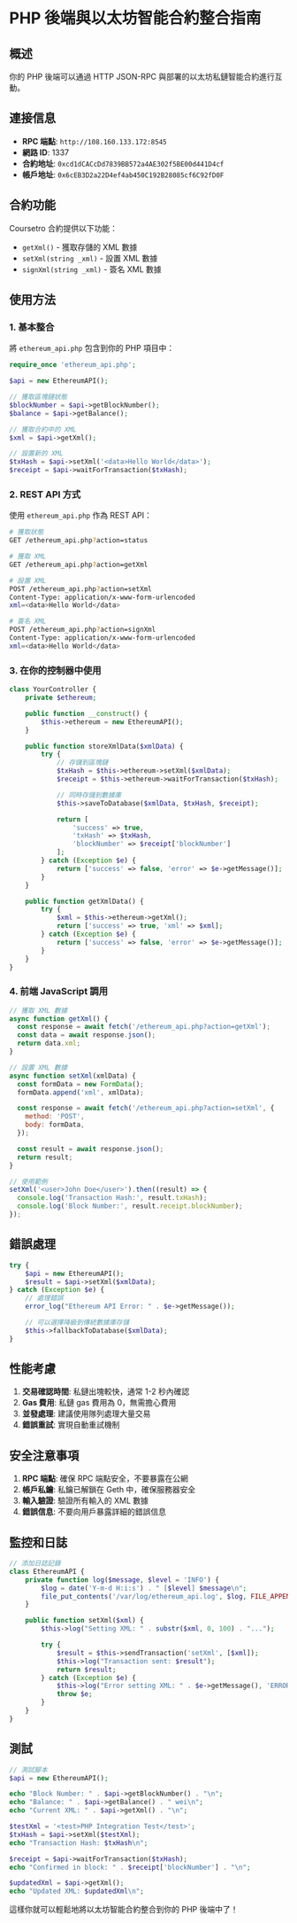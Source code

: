 # PHP 後端與以太坊智能合約整合指南

## 概述

你的 PHP 後端可以通過 HTTP JSON-RPC 與部署的以太坊私鏈智能合約進行互動。

## 連接信息

- **RPC 端點**: `http://108.160.133.172:8545`
- **網路 ID**: 1337
- **合約地址**: `0xcd1dCACcDd7839BB572a4AE302f5BE00d441D4cf`
- **帳戶地址**: `0x6cEB3D2a22D4ef4ab450C192B28085cf6C92fD0F`

## 合約功能

Coursetro 合約提供以下功能：

- `getXml()` - 獲取存儲的 XML 數據
- `setXml(string _xml)` - 設置 XML 數據
- `signXml(string _xml)` - 簽名 XML 數據

## 使用方法

### 1. 基本整合

將 `ethereum_api.php` 包含到你的 PHP 項目中：

```php
require_once 'ethereum_api.php';

$api = new EthereumAPI();

// 獲取區塊鏈狀態
$blockNumber = $api->getBlockNumber();
$balance = $api->getBalance();

// 獲取合約中的 XML
$xml = $api->getXml();

// 設置新的 XML
$txHash = $api->setXml('<data>Hello World</data>');
$receipt = $api->waitForTransaction($txHash);
```

### 2. REST API 方式

使用 `ethereum_api.php` 作為 REST API：

```bash
# 獲取狀態
GET /ethereum_api.php?action=status

# 獲取 XML
GET /ethereum_api.php?action=getXml

# 設置 XML
POST /ethereum_api.php?action=setXml
Content-Type: application/x-www-form-urlencoded
xml=<data>Hello World</data>

# 簽名 XML
POST /ethereum_api.php?action=signXml
Content-Type: application/x-www-form-urlencoded
xml=<data>Hello World</data>
```

### 3. 在你的控制器中使用

```php
class YourController {
    private $ethereum;

    public function __construct() {
        $this->ethereum = new EthereumAPI();
    }

    public function storeXmlData($xmlData) {
        try {
            // 存儲到區塊鏈
            $txHash = $this->ethereum->setXml($xmlData);
            $receipt = $this->ethereum->waitForTransaction($txHash);

            // 同時存儲到數據庫
            $this->saveToDatabase($xmlData, $txHash, $receipt);

            return [
                'success' => true,
                'txHash' => $txHash,
                'blockNumber' => $receipt['blockNumber']
            ];
        } catch (Exception $e) {
            return ['success' => false, 'error' => $e->getMessage()];
        }
    }

    public function getXmlData() {
        try {
            $xml = $this->ethereum->getXml();
            return ['success' => true, 'xml' => $xml];
        } catch (Exception $e) {
            return ['success' => false, 'error' => $e->getMessage()];
        }
    }
}
```

### 4. 前端 JavaScript 調用

```javascript
// 獲取 XML 數據
async function getXml() {
  const response = await fetch('/ethereum_api.php?action=getXml');
  const data = await response.json();
  return data.xml;
}

// 設置 XML 數據
async function setXml(xmlData) {
  const formData = new FormData();
  formData.append('xml', xmlData);

  const response = await fetch('/ethereum_api.php?action=setXml', {
    method: 'POST',
    body: formData,
  });

  const result = await response.json();
  return result;
}

// 使用範例
setXml('<user>John Doe</user>').then((result) => {
  console.log('Transaction Hash:', result.txHash);
  console.log('Block Number:', result.receipt.blockNumber);
});
```

## 錯誤處理

```php
try {
    $api = new EthereumAPI();
    $result = $api->setXml($xmlData);
} catch (Exception $e) {
    // 處理錯誤
    error_log("Ethereum API Error: " . $e->getMessage());

    // 可以選擇降級到傳統數據庫存儲
    $this->fallbackToDatabase($xmlData);
}
```

## 性能考慮

1. **交易確認時間**: 私鏈出塊較快，通常 1-2 秒內確認
2. **Gas 費用**: 私鏈 gas 費用為 0，無需擔心費用
3. **並發處理**: 建議使用隊列處理大量交易
4. **錯誤重試**: 實現自動重試機制

## 安全注意事項

1. **RPC 端點**: 確保 RPC 端點安全，不要暴露在公網
2. **帳戶私鑰**: 私鑰已解鎖在 Geth 中，確保服務器安全
3. **輸入驗證**: 驗證所有輸入的 XML 數據
4. **錯誤信息**: 不要向用戶暴露詳細的錯誤信息

## 監控和日誌

```php
// 添加日誌記錄
class EthereumAPI {
    private function log($message, $level = 'INFO') {
        $log = date('Y-m-d H:i:s') . " [$level] $message\n";
        file_put_contents('/var/log/ethereum_api.log', $log, FILE_APPEND);
    }

    public function setXml($xml) {
        $this->log("Setting XML: " . substr($xml, 0, 100) . "...");

        try {
            $result = $this->sendTransaction('setXml', [$xml]);
            $this->log("Transaction sent: $result");
            return $result;
        } catch (Exception $e) {
            $this->log("Error setting XML: " . $e->getMessage(), 'ERROR');
            throw $e;
        }
    }
}
```

## 測試

```php
// 測試腳本
$api = new EthereumAPI();

echo "Block Number: " . $api->getBlockNumber() . "\n";
echo "Balance: " . $api->getBalance() . " wei\n";
echo "Current XML: " . $api->getXml() . "\n";

$testXml = '<test>PHP Integration Test</test>';
$txHash = $api->setXml($testXml);
echo "Transaction Hash: $txHash\n";

$receipt = $api->waitForTransaction($txHash);
echo "Confirmed in block: " . $receipt['blockNumber'] . "\n";

$updatedXml = $api->getXml();
echo "Updated XML: $updatedXml\n";
```

這樣你就可以輕鬆地將以太坊智能合約整合到你的 PHP 後端中了！
